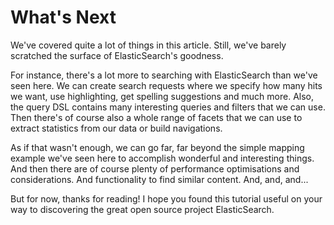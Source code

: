 What's Next
===========

We've covered quite a lot of things in this article. Still, we've barely scratched the surface of ElasticSearch's goodness.

For instance, there's a lot more to searching with ElasticSearch than we've seen here. We can create search requests where we specify how many hits we want, use highlighting, get spelling suggestions and much more. Also, the query DSL contains many interesting queries and filters that we can use. Then there's of course also a whole range of facets that we can use to extract statistics from our data or build navigations.

As if that wasn't enough, we can go far, far beyond the simple mapping example we've seen here to accomplish wonderful and interesting things. And then there are of course plenty of performance optimisations and considerations. And functionality to find similar content. And, and, and...

But for now, thanks for reading! I hope you found this tutorial useful on your way to discovering the great open source project ElasticSearch.
